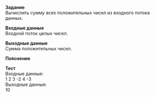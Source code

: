 **Задание**  
Вычислить сумму всех положительных чисел из входного потока данных.  

**Входные данные**  
Входной поток целых чисел.  

**Выходные данные**  
Сумма положительных чисел.  

**Пояснение**  

**Тест**  
Входные данные:  
1 2 3 -2 4 -3  
Выходные данные:  
10  

